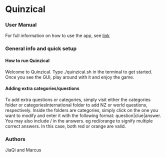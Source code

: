 # Quinzical

### User Manual
For full information on how to use the app, see [link](https://github.com/JL-2644/Quinzical-App/blob/master/User_Manual.pdf)

### General info and quick setup

#### How to run Quinzical
Welcome to Quinzical. Type ./quinzical.sh in the terminal to get started. Once you see the GUI, play around with it and enjoy the game.

#### Adding extra categories/questions
To add extra questions or categories, simply visit either the categories folder or categoriesInternational folder to add NZ or world questions, respectively. Inside the folders are categories, simply click on the one you want to modify and enter it with the following format: question|clue|answer. You may also include / in the answers. eg red/orange to signify multiple correct answers. In this case, both red or orange are valid.

### Authors
JiaQi and Marcus





